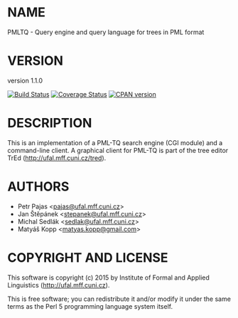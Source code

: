 # NAME

PMLTQ - Query engine and query language for trees in PML format

# VERSION

version 1.1.0

<div>
    <a href="https://travis-ci.org/ufal/perl-pmltq"><img src="https://travis-ci.org/ufal/perl-pmltq.svg?branch=master" alt="Build Status"></a>
    <a href="https://coveralls.io/github/ufal/perl-pmltq?branch=master"><img src="https://coveralls.io/repos/ufal/perl-pmltq/badge.svg?branch=master&amp;service=github" alt="Coverage Status"></a>
    <a href="https://badge.fury.io/pl/PMLTQ"><img src="https://badge.fury.io/pl/PMLTQ.svg" alt="CPAN version"></a>
</div>

# DESCRIPTION

This is an implementation of a PML-TQ search engine (CGI module) and a
command-line client. A graphical client for PML-TQ is part of the tree editor
TrEd (http://ufal.mff.cuni.cz/tred).

# AUTHORS

- Petr Pajas &lt;pajas@ufal.mff.cuni.cz>
- Jan Štěpánek &lt;stepanek@ufal.mff.cuni.cz>
- Michal Sedlák &lt;sedlak@ufal.mff.cuni.cz>
- Matyáš Kopp &lt;matyas.kopp@gmail.com>

# COPYRIGHT AND LICENSE

This software is copyright (c) 2015 by Institute of Formal and Applied Linguistics (http://ufal.mff.cuni.cz).

This is free software; you can redistribute it and/or modify it under
the same terms as the Perl 5 programming language system itself.

